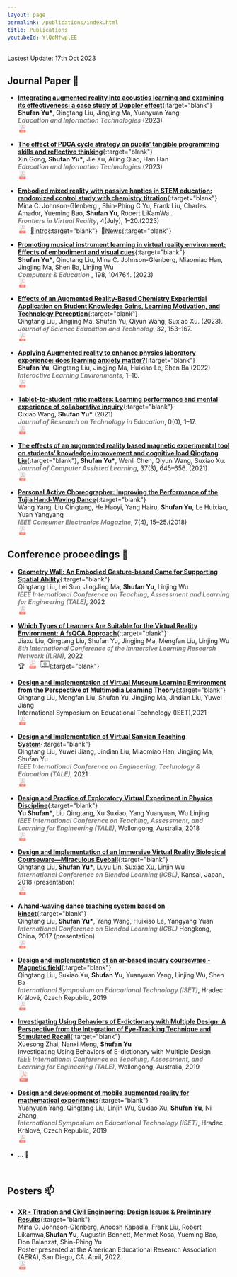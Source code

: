 ```yaml
---
layout: page
permalink: /publications/index.html
title: Publications
youtubeId: YlQoMfwplEE
---
```


Lastest Update: 17th Oct 2023&nbsp;  



## Journal Paper 📝 

- [**Integrating augmented reality into acoustics learning and examining its effectiveness: a case study of Doppler effect**](https://link.springer.com/article/10.1007/s10639-023-12091-y){:target="blank"} <br>**Shufan Yu\***, Qingtang Liu, Jingjing Ma, Yuanyuan Yang  <br>***<font color="grey">Education and Information Technologies</font>*** (2023) <br> [<img src="/images/icons/pdf-file.png"  width="20" height="20">](/mypaper/Journal/Yu%20et%20al.%20-%202023%20-%20Integrating%20augmented%20reality%20into%20acoustics%20learning%20and%20examining%20its%20effectiveness%20a%20case%20study%20of%20Doppler%20effect.pdf)&nbsp;

- [**The effect of PDCA cycle strategy on pupils’ tangible programming skills and reflective thinking**](https://link.springer.com/article/10.1007/s10639-023-12037-4){:target="blank"}<br>Xin Gong, **Shufan Yu\***, Jie Xu, Ailing Qiao, Han Han <br>***<font color="grey">Education and Information Technologies</font>*** (2023)<br> [<img src="/images/icons/pdf-file.png"  width="20" height="20">](/mypaper/Journal/Gong%20et%20al.%20-%202023%20-%20The%20effect%20of%20PDCA%20cycle%20strategy%20on%20pupils’%20tangible%20programming%20skills%20and%20reflective%20thinking.pdf)&nbsp;

- [**Embodied mixed reality with passive haptics in STEM education: randomized control study with chemistry titration**](https://www.frontiersin.org/articles/10.3389/frvir.2023.1047833/full){:target="blank"}<br>Mina C. Johnson-Glenberg , Shin-Phing C Yu, Frank Liu, Charles Amador, Yueming Bao, **Shufan Yu**, Robert LiKamWa . <br> ***<font color="grey">Frontiers in Virtual Reality</font>***, 4(July), 1–20.(2023)<br> [<img src="/images/icons/pdf-file.png"  width="20" height="20">](/mypaper/Journal/Johnson-Glenberg%20et%20al.%20-%202023%20-%20Embodied%20mixed%20reality%20with%20passive%20haptics%20in%20STEM%20education%20randomized%20control%20study%20with%20chemistry%20t.pdf)&nbsp;&nbsp;[🌠Intro](https://meteor.ame.asu.edu/projects/titration/index.html){:target="blank"}&nbsp;&nbsp;[📰News](https://news.asu.edu/20231013-discoveries-new-class-chemistry-experiments?fbclid=IwAR3DlGVYHhnMtP6oh88mQnpcJJfxGOZZxP7VKoMZEKbdGoCW_AF7GDf8MMA_aem_AZVXUjh9ArqwgBltvozV9Iv0bLrfmUjz9PyGER0gC3_ybHPYPuyVLPH1OopTpLmR-Vk&mibextid=Zxz2cZ){:target="blank"}

- [**Promoting musical instrument learning in virtual reality environment: Effects of embodiment and visual cues**](https://www.sciencedirect.com/science/article/pii/S0360131523000416){:target="blank"}<BR>**Shufan Yu\***, Qingtang Liu, Mina C. Johnson-Glenberg, Miaomiao Han, Jingjing Ma, Shen Ba, Linjing Wu<br> ***<font color="grey">Computers & Education</font>*** , 198, 104764. (2023)<br> [<img src="/images/icons/pdf-file.png"  width="20" height="20">](/mypaper/Journal/Yu%20et%20al.%20-%202023%20-%20Promoting%20musical%20instrument%20learning%20in%20virtual%20reality%20environment%20Effects%20of%20embodiment%20and%20visual%20cues.pdf)&nbsp;

- [**Effects of an Augmented Reality-Based Chemistry Experiential Application on Student Knowledge Gains, Learning Motivation, and Technology Perception**](https://link.springer.com/article/10.1007/s10956-022-10014-z){:target="blank"}<br>Qingtang Liu, Jingjing Ma, Shufan Yu, Qiyun Wang, Suxiao Xu. (2023).<br>***<font color="grey">Journal of Science Education and Technolog</font>***, 32, 153–167. <br> [<img src="/images/icons/pdf-file.png"  width="20" height="20">](/mypaper/Journal/Liu%20et%20al.%20-%202022%20-%20Effects%20of%20an%20Augmented%20Reality-Based%20Chemistry%20Experiential%20Application%20on%20Student%20Knowledge%20Gains,%20Learning%20Motiva.pdf)&nbsp;

- [**Applying Augmented reality to enhance physics laboratory experience: does learning anxiety matter?**](https://www.tandfonline.com/doi/abs/10.1080/10494820.2022.2057547){:target="blank"}<br> **Shufan Yu**, Qingtang Liu, Jingjing Ma, Huixiao Le, Shen Ba (2022)<br>***<font color="grey">Interactive Learning Environments</font>***, 1–16.<br> [<img src="/images/icons/pdf-file.png"  width="20" height="20">](/mypaper/Journal/Yu%20et%20al.%20-%202022%20-%20Applying%20Augmented%20reality%20to%20enhance%20physics%20laboratory%20experience%20does%20learning%20anxiety%20matter.pdf)&nbsp;

- [**Tablet-to-student ratio matters: Learning performance and mental experience of collaborative inquiry**](https://www.tandfonline.com/doi/abs/10.1080/15391523.2021.2015018){:target="blank"} <br> Cixiao Wang, **Shufan Yu\*** (2021) <br> ***<font color="grey">Journal of Research on Technology in Education</font>***, 0(0), 1–17. <br> [<img src="/images/icons/pdf-file.png"  width="20" height="20">](/mypaper/Journal/Wang,%20Yu%20-%202023%20-%20Tablet-to-student%20ratio%20matters%20Learning%20performance%20and%20mental%20experience%20of%20collaborative%20inquiry.pdf)&nbsp;

- [**The effects of an augmented reality based magnetic experimental tool on students’ knowledge improvement and cognitive load Qingtang Liu**](https://onlinelibrary.wiley.com/doi/abs/10.1111/jcal.12513){:target="blank"}, **Shufan Yu\***, Wenli Chen, Qiyun Wang, Suxiao Xu.<br>  ***<font color="grey">Journal of Computer Assisted Learning</font>***, 37(3), 645–656. (2021)<br> [<img src="/images/icons/pdf-file.png"  width="20" height="20">](/mypaper/Journal/Liu%20et%20al.%20-%202021%20-%20The%20effects%20of%20an%20augmented%20reality%20based%20magnetic%20experimental%20tool%20on%20students'%20knowledge%20improvement%20and%20cognitiv.pdf)&nbsp;

- [**Personal Active Choreographer: Improving the Performance of the Tujia Hand-Waving Dance**](https://ieeexplore.ieee.org/document/8386929){:target="blank"} <br> Wang Yang, Liu Qingtang, He Haoyi, Yang Hairu, **Shufan Yu**, Le Huixiao, Yuan Yangyang <br> ***<font color="grey">IEEE Consumer Electronics Magazine</font>***, 7(4), 15–25.(2018)<br> [<img src="/images/icons/pdf-file.png"  width="20" height="20">](/mypaper/Journal/Yang%20et%20al.%20-%202018%20-%20Personal%20Active%20Choreographer%20Improving%20the%20Performance%20of%20the%20Tujia%20Hand-Waving%20Dance.pdf)&nbsp;
  <br>

## Conference proceedings 🌉

- [**Geometry Wall: An Embodied Gesture-based Game for Supporting Spatial Ability**](https://ieeexplore.ieee.org/document/10148352){:target="blank"}<br> Qingtang Liu, Lei Sun, JingJing Ma, **Shufan Yu**, Linjing Wu<br> ***<font color="grey">IEEE International Conference on Teaching, Assessment and Learning for Engineering (TALE)</font>***, 2022<br> [<img src="/images/icons/pdf-file.png"  width="20" height="20">](/mypaper/Conference/Liu%20et%20al.%20-%202023%20-%20Geometry%20Wall%20An%20Embodied%20Gesture-based%20Game%20for%20Supporting%20Spatial%20Ability.pdf)&nbsp;

- [**Which Types of Learners Are Suitable for the Virtual Reality Environment: A fsQCA Approach**](https://ieeexplore.ieee.org/document/9815913){:target="blank"} <br> Jiaxu Liu, Qingtang Liu, Shufan Yu, Jingjing Ma, Mengfan Liu, Linjing Wu <br> ***<font color="grey">8th International Conference of the Immersive Learning Research Network (ILRN)</font>***, 2022 <br>🏆&nbsp;&nbsp;[<img src="/images/icons/pdf-file.png"  width="20" height="20">](/mypaper/Conference/Liu%20et%20al.%20-%202022%20-%20Which%20Types%20of%20Learners%20Are%20Suitable%20for%20the%20Virtual%20Reality%20Environment%20A%20fsQCA%20Approach.pdf)&nbsp;&nbsp;[<img src="/images/icons/Video_icon.png"  width="20" height="20">](https://www.youtube.com/watch?v=YlQoMfwplEE){:target="blank"}
  
- [**Design and Implementation of Virtual Museum Learning Environment from the Perspective of Multimedia Learning Theory**](https://ieeexplore.ieee.org/document/9546571){:target="blank"} <br> Qingtang Liu, Mengfan Liu, Shufan Yu, Jingjing Ma, Jindian Liu, Yuwei Jiang<br> International Symposium on Educational Technology (ISET),2021<br> [<img src="/images/icons/pdf-file.png"  width="20" height="20">](/mypaper/Conference/Liu%20et%20al.%20-%202021%20-%20Design%20and%20Implementation%20of%20Virtual%20Museum%20Learning%20Environment%20from%20the%20Perspective%20of%20Multimedia%20Learning%20Theory.pdf)&nbsp;
  
- [**Design and Implementation of Virtual Sanxian Teaching System**](https://ieeexplore.ieee.org/document/9678770){:target="blank"} <br> Qingtang Liu, Yuwei Jiang, Jindian Liu, Miaomiao Han, Jingjing Ma, Shufan Yu <br> ***<font color="grey">IEEE International Conference on Engineering, Technology & Education (TALE)</font>***, 2021 <br> [<img src="/images/icons/pdf-file.png"  width="20" height="20">](/mypaper/Conference/Qingtang%20et%20al.%20-%202021%20-%20Design%20and%20Implementation%20of%20Virtual%20Sanxian%20Teaching%20System.pdf)&nbsp;

- [**Design and Practice of Exploratory Virtual Experiment in Physics Discipline**](https://ieeexplore.ieee.org/document/8615362){:target="blank"}<br> **Yu Shufan\***, Liu Qingtang, Xu Suxiao, Yang Yuanyuan, Wu Linjing <br> ***<font color="grey"> IEEE International Conference on Teaching, Assessment, and Learning for Engineering (TALE)</font>***, Wollongong, Australia, 2018<br> [<img src="/images/icons/pdf-file.png"  width="20" height="20">](/mypaper/Conference/Shufan%20et%20al.%20-%202018%20-%20Design%20and%20Practice%20of%20Exploratory%20Virtual%20Experiment%20in%20Physics%20Discipline.pdf)&nbsp;

- [**Design and Implementation of an Immersive Virtual Reality Biological Courseware—Miraculous Eyeball**](https://link.springer.com/chapter/10.1007/978-3-319-94505-7_13){:target="blank"}<br>Qingtang Liu, **Shufan Yu\***, Luyu Lin, Suxiao Xu, Linjin Wu<br> ***<font color="grey">International Conference on Blended Learning (ICBL)</font>***, Kansai, Japan, 2018 (presentation)<br> [<img src="/images/icons/pdf-file.png"  width="20" height="20">](/mypaper/Conference/Liu%20et%20al.%20-%202018%20-%20Design%20and%20Implementation%20of%20an%20Immersive%20Virtual%20Reality%20Biological%20Courseware—Miraculous%20Eyeball.pdf)&nbsp;

- [**A hand-waving dance teaching system based on kinect**](https://link.springer.com/chapter/10.1007/978-3-319-59360-9_31){:target="blank"}<br> Qingtang Liu, **Shufan Yu\***, Yang Wang, Huixiao Le, Yangyang Yuan<br> ***<font color="grey"> International Conference on Blended Learning (ICBL)</font>*** Hongkong, China, 2017 (presentation)<br> [<img src="/images/icons/pdf-file.png"  width="20" height="20">](/mypaper/Conference/Liu%20et%20al.%20-%202017%20-%20A%20Hand-Waving%20Dance%20Teaching%20System%20Based%20on%20Kinect.pdf)&nbsp;

- [**Design and implementation of an ar-based inquiry courseware - Magnetic field**](https://ieeexplore.ieee.org/abstract/document/8782270){:target="blank"} <br> Qingtang Liu, Suxiao Xu, **Shufan Yu**, Yuanyuan Yang, Linjing Wu, Shen Ba <br> ***<font color="grey">International Symposium on Educational Technology (ISET)</font>***, Hradec Králové, Czech Republic, 2019<br> [<img src="/images/icons/pdf-file.png"  width="20" height="20">](/mypaper/Conference/Liu%20et%20al.%20-%202019%20-%20Design%20and%20Implementation%20of%20an%20AR-Based%20Inquiry%20Courseware—%20Magnetic%20Field.pdf)&nbsp;

- [**Investigating Using Behaviors of E-dictionary with Multiple Design: A Perspective from the Integration of Eye-Tracking Technique and Stimulated Recall**](https://ieeexplore.ieee.org/document/8615165){:target="blank"} <br> Xuesong Zhai, Nanxi Meng, **Shufan Yu** <br> Investigating Using Behaviors of E-dictionary with Multiple Design <br> ***<font color="grey">IEEE International Conference on Teaching, Assessment, and Learning for Engineering (TALE)</font>***, Wollongong, Australia, 2019<br> [<img src="/images/icons/pdf-file.png"  width="25" height="25">](/mypaper/Conference/Zhai,%20Meng,%20Yu%20-%202018%20-%20Investigating%20Using%20Behaviors%20of%20E-dictionary%20with%20Multiple%20Design%20A%20Perspective%20from%20the%20Integration%20of%20Eye-Tra.pdf )&nbsp;

- [**Design and development of mobile augmented reality for mathematical experiments**](https://ieeexplore.ieee.org/document/8615165){:target="blank"} <br> Yuanyuan Yang, Qingtang Liu, Linjin Wu, Suxiao Xu, **Shufan Yu**, Ni Zhang<br> ***<font color="grey">International Symposium on Educational Technology (ISET)</font>***, Hradec Králové, Czech Republic, 2019<br> [<img src="/images/icons/pdf-file.png"  width="20" height="20">](/mypaper/Conference/Yang%20et%20al._2019_Design%20and%20development%20of%20mobile%20augmented%20reality%20for%20mathematical%20experiments.pdf)&nbsp;

- ... 🚀

  <br>
## Posters 📫

- [**XR - Titration and Civil Engineering: Design Issues & Preliminary Results**](https://www.aera.net/Publications/i-Presentation-Gallery){:target="blank"}<br> Mina C. Johnson-Glenberg, Anoosh Kapadia, Frank Liu, Robert Likamwa,**Shufan Yu**, Augustin Bennett, Mehmet Kosa, Yueming Bao, Don Balanzat, Shin-Phing Yu<br> Poster presented at the American Educational Research Association (AERA), San Diego, CA. April, 2022.<br> [<img src="/images/icons/pdf-file.png"  width="20" height="20">](/mypaper/Posters/AERA%20Poster%202022v2%20(1).pdf)&nbsp;
  


  <br>
